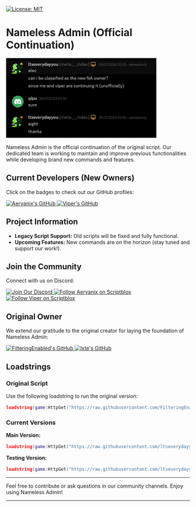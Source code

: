[![License: MIT](https://img.shields.io/badge/License-MIT-yellow.svg)](https://github.com/ltseverydayyou/Nameless-Admin/blob/main/LICENSE)

# Nameless Admin (Official Continuation)

![Proof of Ownership](Github_Images/na_Proof.png)

Nameless Admin is the official continuation of the original script. Our dedicated team is working to maintain and improve previous functionalities while developing brand new commands and features.

## Current Developers (New Owners)

Click on the badges to check out our GitHub profiles:

<div align="left">
  <a href="https://github.com/ltseverydayyou">
    <img src="https://img.shields.io/badge/Aervanix%20(@ltseverydayyou)-black?logo=github&logoColor=white&labelColor=black" alt="Aervanix's GitHub">
  </a>
  <a href="https://github.com/Cosmella-v">
    <img src="https://img.shields.io/badge/Viper%20(@Cosmella)-darkgreen?logo=github&logoColor=white" alt="Viper's GitHub">
  </a>
</div>

## Project Information

- **Legacy Script Support:** Old scripts will be fixed and fully functional.
- **Upcoming Features:** New commands are on the horizon (stay tuned and support our work!).

## Join the Community

Connect with us on Discord:

<div align="left">
  <a href="https://discord.gg/zS7TpV3p64">
    <img src="https://img.shields.io/badge/Nameless_Admin_Discord-969ef2?logo=discord&logoColor=blue&labelColor=969ef2" alt="Join Our Discord">
  </a>
  <a href="https://scriptblox.com/u/Aervanix">
    <img src="https://img.shields.io/badge/Aervanix-black.svg?logo=data:image/png;base64,iVBORw0KGgoAAAANSUhEUgAAACAAAAAgBAMAAACBVGfHAAAAKlBMVEVHcEyMff+Mff+Mff+Mff+Mff+Mff+Mff+Mff+Mff+Mff+Mff+Mff+Mff+DauQDAAAADnRSTlMADFUlMrlw/5X0g+On0vgqudEAAADnSURBVHgBYiAZMKILMIEIZmMgcHFxNgRUIc+IEYUBFIVvbLuKFpE2O4htl3HuQ8wdRH1s2+xiZ9YyePzndOcDEAAgkGa5QBKAidn5Zq0mFXgA/PpglMVafwKhnSaU8DlIBoLbTCDbphRvWGK7COoqOSjC4wEJARJIdgEIN6GF5KANfigh+2BDUDTJTQFaMkkZAhy8ku0iUKUcLYA/yW0I4Ev2FYkQSOZ2ixBKBV4QwGwDKo7UkxPH6cMlDCBJyhWvMOGLZF9lkWLBAimPVVAG/CUNgqj3jJR2DfwM4B/TNEDyid7ZjbYuEbNd7qs3kgsAAAAASUVORK5CYII=" alt="Follow Aervanix on Scriptblox">
  </a>
  <a href="https://scriptblox.com/u/Viper">
    <img src="https://img.shields.io/badge/Viper-darkgreen.svg?logo=data:image/png;base64,iVBORw0KGgoAAAANSUhEUgAAACAAAAAgBAMAAACBVGfHAAAAKlBMVEVHcEyMff+Mff+Mff+Mff+Mff+Mff+Mff+Mff+Mff+Mff+Mff+Mff+Mff+DauQDAAAADnRSTlMADFUlMrlw/5X0g+On0vgqudEAAADnSURBVHgBYiAZMKILMIEIZmMgcHFxNgRUIc+IEYUBFIVvbLuKFpE2O4htl3HuQ8wdRH1s2+xiZ9YyePzndOcDEAAgkGa5QBKAidn5Zq0mFXgA/PpglMVafwKhnSaU8DlIBoLbTCDbphRvWGK7COoqOSjC4wEJARJIdgEIN6GF5KANfigh+2BDUDTJTQFaMkkZAhy8ku0iUKUcLYA/yW0I4Ev2FYkQSOZ2ixBKBV4QwGwDKo7UkxPH6cMlDCBJyhWvMOGLZF9lkWLBAimPVVAG/CUNgqj3jJR2DfwM4B/TNEDyid7ZjbYuEbNd7qs3kgsAAAAASUVORK5CYII=" alt="Follow Viper on Scriptblox">
  </a>
</div>

## Original Owner

We extend our gratitude to the original creator for laying the foundation of Nameless Admin:

<div align="left">
  <a href="https://github.com/FilteringEnabled">
    <img src="https://img.shields.io/badge/FilteringEnabled-black?logo=github&logoColor=white&labelColor=black" alt="FilteringEnabled's GitHub">
  </a>
  <a href="https://github.com/lxte">
    <img src="https://img.shields.io/badge/lxte-black?logo=github&logoColor=white" alt="lxte's GitHub">
  </a>
</div>

## Loadstrings

### Original Script

Use the following loadstring to run the original version:

```lua
loadstring(game:HttpGet("https://raw.githubusercontent.com/FilteringEnabled/NamelessAdmin/refs/heads/main/Source"))()
```

### Current Versions

**Main Version:**

```lua
loadstring(game:HttpGet("https://raw.githubusercontent.com/ltseverydayyou/Nameless-Admin/main/Source.lua"))()
```

**Testing Version:**

```lua
loadstring(game:HttpGet("https://raw.githubusercontent.com/ltseverydayyou/Nameless-Admin/main/NA%20testing.lua"))()
```

---

Feel free to contribute or ask questions in our community channels. Enjoy using Nameless Admin!

---
